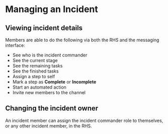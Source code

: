 # Managing an Incident

## Viewing incident details

Members are able to do the following via both the RHS and the messaging interface:
- See who is the incident commander
- See the current stage
- See the remaining tasks
- See the finished tasks
- Assign a step to self
- Mark a step as **Complete** or **Incomplete**
- Start an automated action
- Invite new members to the channel



## Changing the incident owner

An incident member can assign the incident commander role to themselves, or any other incident member, in the RHS.
